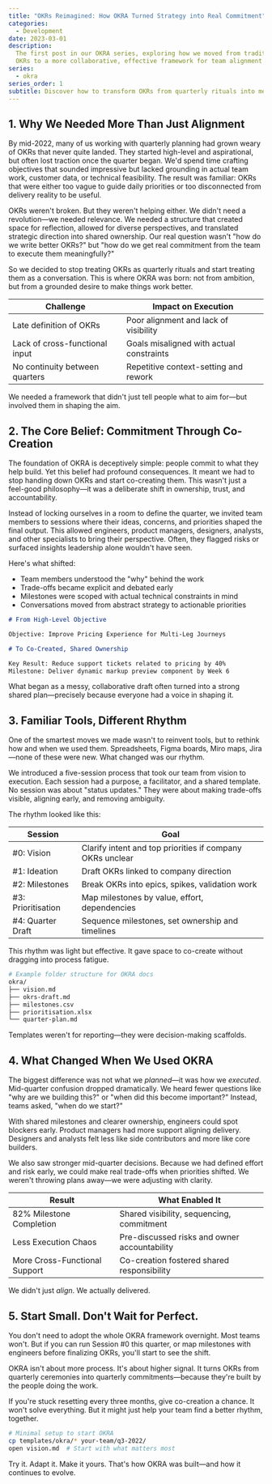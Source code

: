 ```yaml
---
title: "OKRs Reimagined: How OKRA Turned Strategy into Real Commitment"
categories:
  - Development
date: 2023-03-01
description:
  The first post in our OKRA series, exploring how we moved from traditional
  OKRs to a more collaborative, effective framework for team alignment and execution.
series:
  - okra
series_order: 1
subtitle: Discover how to transform OKRs from quarterly rituals into meaningful team commitments through co-creation, structured collaboration, and shared ownership
---
```


## 1. Why We Needed More Than Just Alignment

By mid-2022, many of us working with quarterly planning had grown weary of OKRs that never quite landed. They started high-level and aspirational, but often lost traction once the quarter began. We'd spend time crafting objectives that sounded impressive but lacked grounding in actual team work, customer data, or technical feasibility. The result was familiar: OKRs that were either too vague to guide daily priorities or too disconnected from delivery reality to be useful.

OKRs weren't broken. But they weren't helping either. We didn't need a revolution—we needed relevance. We needed a structure that created space for reflection, allowed for diverse perspectives, and translated strategic direction into shared ownership. Our real question wasn't "how do we write better OKRs?" but "how do we get real commitment from the team to execute them meaningfully?"

So we decided to stop treating OKRs as quarterly rituals and start treating them as a conversation. This is where OKRA was born: not from ambition, but from a grounded desire to make things work better.

| Challenge                      | Impact on Execution                      |
| ------------------------------ | ---------------------------------------- |
| Late definition of OKRs        | Poor alignment and lack of visibility    |
| Lack of cross-functional input | Goals misaligned with actual constraints |
| No continuity between quarters | Repetitive context-setting and rework    |

We needed a framework that didn't just tell people what to aim for—but involved them in shaping the aim.

## 2. The Core Belief: Commitment Through Co-Creation

The foundation of OKRA is deceptively simple: people commit to what they help build. Yet this belief had profound consequences. It meant we had to stop handing down OKRs and start co-creating them. This wasn't just a feel-good philosophy—it was a deliberate shift in ownership, trust, and accountability.

Instead of locking ourselves in a room to define the quarter, we invited team members to sessions where their ideas, concerns, and priorities shaped the final output. This allowed engineers, product managers, designers, analysts, and other specialists to bring their perspective. Often, they flagged risks or surfaced insights leadership alone wouldn't have seen.

Here's what shifted:

- Team members understood the "why" behind the work
- Trade-offs became explicit and debated early
- Milestones were scoped with actual technical constraints in mind
- Conversations moved from abstract strategy to actionable priorities

```markdown
# From High-Level Objective

Objective: Improve Pricing Experience for Multi-Leg Journeys

# To Co-Created, Shared Ownership

Key Result: Reduce support tickets related to pricing by 40%
Milestone: Deliver dynamic markup preview component by Week 6
```

What began as a messy, collaborative draft often turned into a strong shared plan—precisely because everyone had a voice in shaping it.

## 3. Familiar Tools, Different Rhythm

One of the smartest moves we made wasn't to reinvent tools, but to rethink how and when we used them. Spreadsheets, Figma boards, Miro maps, Jira—none of these were new. What changed was our rhythm.

We introduced a five-session process that took our team from vision to execution. Each session had a purpose, a facilitator, and a shared template. No session was about "status updates." They were about making trade-offs visible, aligning early, and removing ambiguity.

The rhythm looked like this:

| Session            | Goal                                                      |
| ------------------ | --------------------------------------------------------- |
| #0: Vision         | Clarify intent and top priorities if company OKRs unclear |
| #1: Ideation       | Draft OKRs linked to company direction                    |
| #2: Milestones     | Break OKRs into epics, spikes, validation work            |
| #3: Prioritisation | Map milestones by value, effort, dependencies             |
| #4: Quarter Draft  | Sequence milestones, set ownership and timelines          |

This rhythm was light but effective. It gave space to co-create without dragging into process fatigue.

```bash
# Example folder structure for OKRA docs
okra/
├── vision.md
├── okrs-draft.md
├── milestones.csv
├── prioritisation.xlsx
└── quarter-plan.md
```

Templates weren't for reporting—they were decision-making scaffolds.

## 4. What Changed When We Used OKRA

The biggest difference was not what we _planned_—it was how we _executed_. Mid-quarter confusion dropped dramatically. We heard fewer questions like "why are we building this?" or "when did this become important?" Instead, teams asked, "when do we start?"

With shared milestones and clearer ownership, engineers could spot blockers early. Product managers had more support aligning delivery. Designers and analysts felt less like side contributors and more like core builders.

We also saw stronger mid-quarter decisions. Because we had defined effort and risk early, we could make real trade-offs when priorities shifted. We weren't throwing plans away—we were adjusting with clarity.

| Result                        | What Enabled It                              |
| ----------------------------- | -------------------------------------------- |
| 82% Milestone Completion      | Shared visibility, sequencing, commitment    |
| Less Execution Chaos          | Pre-discussed risks and owner accountability |
| More Cross-Functional Support | Co-creation fostered shared responsibility   |

We didn't just _align_. We actually delivered.

## 5. Start Small. Don't Wait for Perfect.

You don't need to adopt the whole OKRA framework overnight. Most teams won't. But if you can run Session #0 this quarter, or map milestones with engineers before finalizing OKRs, you'll start to see the shift.

OKRA isn't about more process. It's about higher signal. It turns OKRs from quarterly ceremonies into quarterly commitments—because they're built by the people doing the work.

If you're stuck resetting every three months, give co-creation a chance. It won't solve everything. But it might just help your team find a better rhythm, together.

```bash
# Minimal setup to start OKRA
cp templates/okra/* your-team/q3-2022/
open vision.md  # Start with what matters most
```

Try it. Adapt it. Make it yours. That's how OKRA was built—and how it continues to evolve.

